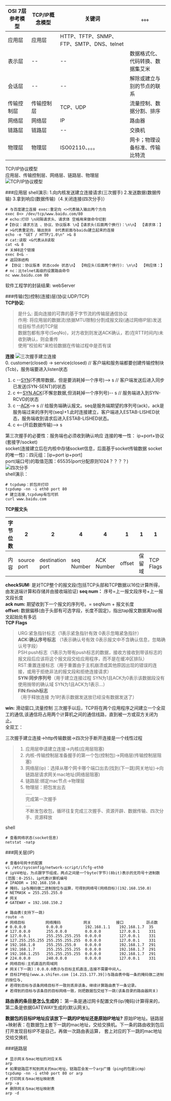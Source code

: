 OSI 7层参考模型|TCP/IP概念模型|关键词|。。。
---|---|---|---
应用层|应用层|HTTP、TFTP、SNMP、FTP、SMTP、DNS、telnet|
表示层|--|--|数据格式化、代码转换、数据集艾米
会话层|--|--|解除或建立与别的节点的联系
传输控制层|传输控制层|TCP、UDP|流量控制、数据分割、排序
网络层|网络层|IP|路由器
链路层|链路层|--|交换机
物理层|物理层|ISO02110、。。。|网卡；物理设备标准、传输比特流

TCP/IP协议模型  
应用层、传输控制层、网络层、链路层、物理层  
![TCP/IP协议模型](http://resource.cmbi.info/1a2ab07f-1461-4e41-8054-9d94cdecb9fb)


###应用层
shell演示: 1.向内核发送建立连接请求(三次握手) 2.发送数据(数据传输) 3.拿到响应(数据传输)（4.关闭连接(四次分手)）
```shell
# 与百度建立连接 exec:重定向 <>代表输入输出两个方向
exec 8<> /dev/tcp/www.baidu.com/80
# echo:打印 \n间隔请求头、请求体 空格用来做命令切割
#【协议：请求方法 、协议、协议版本 \n】【请求头(后面两个换行)：\n\n】 【请求体：】
# >&代表重定向，输出到8  8代表前面与baidu建立起来的连接
echo -e "GET / HTTP/1.0\n" >& 8
# cat:读取 <&代表从8读取
cat <& 8
# 关掉8这个链接
exec 8<& -
# 返回体结构
# 【协议：协议版本 状态code 状态\n】 【响应头(后面两个换行): \n\n】 【响应体：】
# nc：比telnet高级的设置路由命令
nc www.baidu.com 80
```
软件工程学的封装结果: webServer


###传输(包)控制(连接)层(协议:UDP/TCP)  
**TCP协议:**  
> 是什么: 面向连接的可靠的基于字节流的传输层通信协议  
> 作用: 将应用层的数据流(依据MTU限制)分割成报文段(通过网络IP层)发送给目标节点的TCP层  
> 数据包都有序号(SeqNo)，对方收到则发送ACK确认，若(在RTT时间内)未收到确认，则会重传  
> 使用"校验和"来检验数据在传输过程中是否有误  

**连接**
![三次握手建立连接](http://resource.cmbi.info/8982be50-7457-4374-97e4-3601d9770e41)  
0. customer(closed)  -> service(closed) // 客户端和服务端都要创建传输控制块(Tcb)，服务端要进入listen状态  
1. c --[SYN](SYN=1;seq=x)(不携带数据，但是要消耗掉一个序号)--> s // 客户端发送后进入同步已发送(SYN-SENT)的状态  
2. c <--[SYN,ACK](SYN=1;ACK=1;seq=y,ack=x+1)(不懈怠数据,但消耗掉一个序列号)-- s // 服务端进入到SYN-RCVD的状态  
3. c --[ACK](ACK=1;seq=x+1;ack=y+1)--> s // 给服务端确认报文。seq是服务端期望的序列号(ack)，ack是服务端过来的序列号(seq)+1.此时连接建立，客户端进入ESTAB-LISHED状态，服务端收到请求后进入ESTAB-LISHED状态。
4. c <--(开启数据传输)--> s  

第三次握手的必要性：服务端也必须收到确认响应 
连接的唯一性： ip+port+协议 (套接字/socket)   
socket(连接建立后在内核中存储socket信息，后面基于socket传输数据 socket的唯一性)：四元组：[ip+port ip+port]  
port(端口号)的取值范围：65535(port分配原则1024？？？？)  
![四次分手](http://resource.cmbi.info/158ea83e-81bd-48ec-9657-621c73b85a03)  
shell演示：
```shell script
# tcpdump：抓包并打印
tcpdump -nn -i eth0 port 80
# 建立连接,tcpdump有包可抓
curl www.baidu.com
```

**TCP报文头**  

字节位数|2|2|4|4|1|1|1|2|2|2|4
---|---|---|---|---|---|---|---|---|---|---|---
内容|source port|destination port|seq Number|ACK Number|offset|保留域|TCP Flags|windows|checkSUM(校验和)|Urgert Pointer|TCP Options
**checkSUM:** 是对TCP整个的报文段(包括TCP头部和TCP数据以16位计算所得，由发送端计算和存储并由接收端验证)
**seq num：** 序号=上一报文段序号+上一报文段长度  
**ack num:** 期望收到下一个报文的序列号。= seqNum + 报文长度  
**offset:** 数据偏移(由于头部有可选字段，长度不固定)，指出tap报文数据离tap报文起始处有多远  
**TCP Flags**  
> URG:紧急指针标志（1表示紧急指针有效 0表示忽略紧急指针）  
> **ACK:确认序号标志** （1表示确认号有效 0表示报文中不含确认信息，忽略确认号字段）  
> PSH:push标志（1表示为带有push标志的数据，接收方接收到带该标志的报文段后应该将这个报文段交给应用程序，而不是在缓冲区排队）  
> RST:重置连接标志（用于重置由于主机崩溃或其他原因出现的错误的连接，或用于拒绝非法的报文段和拒绝连接请求）  
> **SYN:同步序列号**（用于建立连接过程 SYN为1且ACK为0表示该数据段没有使用捎带的确认域 SYN为1且ACK为1表示...）    
> **FIN:finish标志**（用于释放连接 为1时表示数据发送放已经没有数据发送了）  

**win:** 滑动窗口,流量控制
三次握手以后，TCP将在两个应用程序之间建立一个全双工的通信,该通信将占用两个计算机之间的通信线路，直到被一方或双方关闭为止。  
全双工： 

三次握手建立连接->http传输数据->四次分手断开连接是一个线性过程
> 1. 应用层申请建立连接->内核(应用层阻塞)
> 2. 内核-传输控制层准备握手的第一个包(控制包)->网络层(传输控制层阻塞)
> 3. 网络层(ip)：选择从哪个网卡哪个端口出去(找到(下一跳)网关地址)->向链路层请求网关mac地址(网络层阻塞)
> 4. 链路层:绑定mac节点->物理层
> 5. 物理层：把包发出去  
> .....  
> 完成第一次握手  
> ....  
> 不断发包收包，循环往复完成三次握手、资源开辟、数据传输、四次分手、资源释放    

shell
```shell script
# 查看网络状态(socket信息)
netstat -natp
```
###网关层(IP)
```shell script
# 查看0号网卡的配置
vi /etc/sysconfig/network-script/ifcfg-eth0
# ipV4地址，为点跟字节组成，两点之间是一个byte(字节)(8bit)表示的无符号十进制数(范围：0-255)。ip代表计算机编号
# IPADDR = 192.168.150.8
# 掩码，ip与掩码做二进制按位与运算，可得到网络号(网络目标)(192.168.150.0)
# NETMASK = 255.255.255.0
# 网关
# GATEWAY = 192.168.150.2

# 路由表(支持下一跳)
route -n
# 网络目标         网络掩码          网关           接口          跃点数
# 0.0.0.0         0.0.0.0          192.168.1.1    192.168.1.7  35
# 127.0.0.0       255.0.0.0        0.0.0.0        127.0.0.1    331
# 127.0.0.1       255.255.255.255  0.0.0.0        127.0.0.1    331  
# 127.255.255.255 255.255.255.255  0.0.0.0        127.0.0.1    331
# 192.168.1.0     255.255.255.0    0.0.0.0        192.168.1.7  291
# 192.168.1.7     255.255.255.255  0.0.0.0        192.168.1.7  291
# 192.168.1.255   255.255.255.255  0.0.0.0        192.168.1.7  291
# 224.0.0.0       240.0.0.0        0.0.0.0        127.0.0.1    331
# 网络目标:主机直连的局域网
# 网关(下一跳)：0.0.0.0表示与目标主机直连,连接不需要中间人。
# 目标IP地址(www.a.shifen.com [14.215.177.39])与路由表中每一条的掩码做二进制的按位与,
# 若得到目标与该条网络目标不一致则丢弃该条，继续计算路由表下一条记录。
# 若得到的目标与该条目的目标网络一致，则把数据包交给下一跳(该条目录的路由器网关)
``` 
**路由表的条目是怎么生成的：** 
第一条是通过网卡配置文件(ip/掩码)计算得来的，第二条是依据GATEWAY生成的(默认网关)。  

**数据包的目标IP地址应该放下一跳的IP地址还是原始IP地址?**
原始IP地址。链路层+映射表：在数据包上套下一跳的mac地址，交给交换机。下一条的路由收到包后打开发现目标IP不是自己，再做一次路由表运算，
套上对应的下一跳的mac地址交给交换机 


###链路层
```shell script
# 显示网关与mac地址的对应关系
arp
# 如果链路层不知到网关的mac地址，链路层会发一个arp广播（ping的包是icmp）
tcpdump -nn -i eth0 port 80 or arp
# 打印网关与mac地址映射表
arp -a
# 删除网关与mac地址映射表
arp -d
```